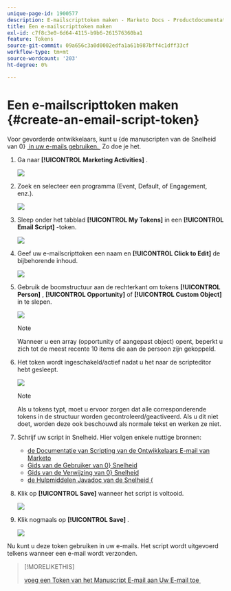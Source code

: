 ```yaml
---
unique-page-id: 1900577
description: E-mailscripttoken maken - Marketo Docs - Productdocumentatie
title: Een e-mailscripttoken maken
exl-id: c7f8c3e0-6d64-4115-b9b6-261576360ba1
feature: Tokens
source-git-commit: 09a656c3a0d0002edfa1a61b987bff4c1dff33cf
workflow-type: tm+mt
source-wordcount: '203'
ht-degree: 0%

---
```


# Een e-mailscripttoken maken {#create-an-email-script-token}

Voor gevorderde ontwikkelaars, kunt u {de manuscripten van de Snelheid van 0} [&#x200B; in uw e-mails gebruiken. &#x200B;](https://velocity.apache.org/engine/1.7/user-guide.html) Zo doe je het.

1. Ga naar **[!UICONTROL Marketing Activities]** .

   ![](assets/ma.png)

1. Zoek en selecteer een programma (Event, Default, of Engagement, enz.).

   ![](assets/image2014-9-17-22-3a21-3a24.png)

1. Sleep onder het tabblad **[!UICONTROL My Tokens]** in een **[!UICONTROL Email Script]** -token.

   ![](assets/image2014-9-17-22-3a21-3a29.png)

1. Geef uw e-mailscripttoken een naam en **[!UICONTROL Click to Edit]** de bijbehorende inhoud.

   ![](assets/image2014-9-17-22-3a21-3a46.png)

1. Gebruik de boomstructuur aan de rechterkant om tokens **[!UICONTROL Person]** , **[!UICONTROL Opportunity]** of **[!UICONTROL Custom Object]** in te slepen.

   ![](assets/five-2.png)

   >[!NOTE]
   >
   >Wanneer u een array (opportunity of aangepast object) opent, beperkt u zich tot de meest recente 10 items die aan de persoon zijn gekoppeld.

1. Het token wordt ingeschakeld/actief nadat u het naar de scripteditor hebt gesleept.

   ![](assets/image2014-9-17-22-3a22-3a33.png)

   >[!NOTE]
   >
   >Als u tokens typt, moet u ervoor zorgen dat alle corresponderende tokens in de structuur worden gecontroleerd/geactiveerd. Als u dit niet doet, worden deze ook beschouwd als normale tekst en werken ze niet.

1. Schrijf uw script in Snelheid. Hier volgen enkele nuttige bronnen:

   * [&#x200B; de Documentatie van Scripting van de Ontwikkelaars E-mail van Marketo &#x200B;](https://experienceleague.adobe.com/nl/docs/marketo-developer/marketo/email-scripting)
   * [&#x200B; Gids van de Gebruiker van 0&rbrace; Snelheid](https://velocity.apache.org/engine/devel/user-guide.html)
   * [&#x200B; Gids van de Verwijzing van 0&rbrace; Snelheid](https://velocity.apache.org/engine/devel/vtl-reference-guide.html)
   * [&#x200B; de Hulpmiddelen Javadoc van de Snelheid &lbrace;](https://velocity.apache.org/tools/releases/2.0/javadoc/index.html)

1. Klik op **[!UICONTROL Save]** wanneer het script is voltooid.

   ![](assets/image2014-9-17-22-3a23-3a1.png)

1. Klik nogmaals op **[!UICONTROL Save]** .

   ![](assets/image2014-9-17-22-3a23-3a13.png)

Nu kunt u deze token gebruiken in uw e-mails. Het script wordt uitgevoerd telkens wanneer een e-mail wordt verzonden.

>[!MORELIKETHIS]
>
>[&#x200B; voeg een Token van het Manuscript E-mail aan Uw E-mail toe &#x200B;](/help/marketo/product-docs/email-marketing/general/using-tokens/add-an-email-script-token-to-your-email.md)
